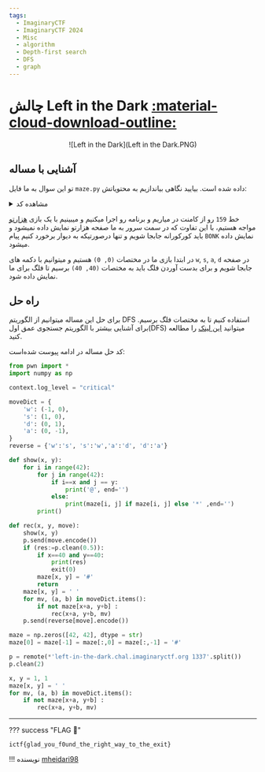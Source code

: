 ```yaml
---
tags:
  - ImaginaryCTF
  - ImaginaryCTF 2024
  - Misc
  - algorithm
  - Depth-first search
  - DFS
  - graph
---
```


# چالش Left in the Dark [:material-cloud-download-outline:](https://github.com/ImaginaryCTF/ImaginaryCTF-2024-Challenges-Public/blob/main/Misc/left_in_the_dark/challenge/maze.py)


<center>
 ![Left in the Dark](Left in the Dark.PNG)
</center>

## آشنایی با مساله

تو این سوال به ما فایل `maze.py` داده شده است. بیایید نگاهی بیاندازیم به محتویاتش:


<details>
<summary>مشاهده کد</summary>

```python title="maze.py" linenums="1"
#!/usr/bin/env python3

from random import choice
from copy import deepcopy
# https://pypi.org/project/console/
from console.utils import wait_key

class Maze:
    def __init__(self, dim, size):
        self.dim = dim
        self.size = size
        self.maze = '#'
        self.loc = tuple([0]*dim)
        for i in range(dim):
            self.maze = [deepcopy(self.maze) for _ in range(size)]
        self.gen()

    def __str__(self):
        if type(self.maze[0]) == str:
            return ''.join(self.maze)+'\n'
        ret = ''
        for i in self.maze:
            temp = deepcopy(self)
            temp.dim -= 1
            temp.maze = i
            ret += str(temp)
        ret += "\n"
        return ret

    @staticmethod
    def fromstr(s):
        dim = 0
        for i in s[-max(len(s), 50):][::-1]:
            if i == '\n':
                dim += 1
            else:
                break
        size = 0
        for i in s[:max(len(s), 50):]:
            if i == '\n':
                break
            size += 1

        ret = Maze(2, 2)
        ret.maze = Maze.fromstrhelp(s, dim, size)
        ret.dim = dim
        ret.size = size
        ret.loc = tuple([0]*dim)
        return ret

    @staticmethod
    def fromstrhelp(s, dim, size):
        s = s.strip()
        if dim == 1:
            return list(s)
        return [Maze.fromstrhelp(i+'\n'*(dim-1), dim-1, size) for i in s.split('\n'*(dim-1))]


    def get(self, *pt):
        ret = self.maze
        for idx in pt:
            ret = ret[idx]
        return ret

    def set(self, *pt, **kwargs):
        temp = self.maze
        for idx in pt[:-1]:
            temp = temp[idx]
        temp[pt[-1]] = kwargs['val']

    def check(self, *pt):
        for i in pt:
            if i >=self.size or i < 0:
                return False
        return True

    def adj(self, *pt):
        ret = set()
        for i in range(len(pt)):
            newpt = [i for i in pt]
            newpt[i] += 1
            if self.check(*newpt):
                ret = ret | {tuple(newpt)}
            newpt[i] -= 2
            if self.check(*newpt):
                ret = ret | {tuple(newpt)}
        return ret

    def neighbors(self, *pt, typ=None):
        ret = set()
        for pt in self.adj(*pt):
            if typ is None or self.get(*pt) in typ:
                ret = ret | {pt}
        return ret

    def gen(self):
        self.set(*self.loc, val=' ')
        walls = self.adj(*self.loc)

        while len(walls) > 0:
            rand = choice(list(walls))
            nbhd = self.neighbors(*rand, typ=' ')
            if len(nbhd) == 1:
                self.set(*rand, val=' ')
                walls = walls | self.neighbors(*rand, typ='#')
            walls = walls - {rand}

        self.set(*([0]*self.dim), val='@')
        for i in self.neighbors(*([0]*self.dim)):
            self.set(*i, val=' ')

        self.set(*([self.size-1]*self.dim), val='F')
        for i in self.neighbors(*([self.size-1]*self.dim)):
            self.set(*i, val=' ')

    def move(self, mv):
        newLoc = (self.loc[0] + mv[0], self.loc[1] + mv[1])
        if (
            newLoc[0] < 0 or newLoc[0] >= self.size or
            newLoc[1] < 0 or newLoc[1] >= self.size or
            self.get(*newLoc) == '#'
        ):
            print("BONK")
            return
        if self.get(*newLoc) == 'F':
            print(open("flag.txt").read())
            wait_key()
            exit(0)
        self.set(*self.loc, val=' ')
        self.set(*newLoc, val='@')
        self.loc = newLoc

def getKey():
    key = wait_key()
    if key == chr(3): # Ctrl-C
        exit(1)
    return key

moveDict = {
    'w': (-1, 0),
    's': (1, 0),
    'd': (0, 1),
    'a': (0, -1),
}

def waitForMove():
    key = None
    while key not in moveDict:
        key = getKey()

    return moveDict[key]
    

def main():
    maze = Maze(2, 40)
    print("Find the flag in this maze. Good luck!")
    print("WASD to move.")
    while True:
        # print(maze)
        move = waitForMove()
        maze.move(move)

if __name__ == '__main__':
    main()
```

</details>

خط `159` رو از کامنت در میاریم و برنامه رو اجرا میکنیم و میبینیم با یک بازی 
[هزارتو](https://fa.wikipedia.org/wiki/%D8%A8%D8%A7%D8%BA_%D9%87%D8%B2%D8%A7%D8%B1%D8%AA%D9%88)
 مواجه هستیم، با این تفاوت که در سمت سرور به ما صفحه هزارتو نمایش داده نمیشود و باید کورکورانه جابجا شویم و تنها درصورتیکه به دیوار برخورد کنیم پیام `BONK` نمایش داده میشود.

در ابتدا بازی ما در مختصات `(0, 0)` هستیم و میتوانیم با دکمه های `w`, `s`, `a`, `d` در صفحه جابجا شویم و برای بدست آوردن فلگ باید به مختصات `(40, 40)` برسیم تا فلگ برای ما نمایش داده شود.


## راه حل

برای حل این مساله میتوانیم از الگوریتم DFS استفاده کنیم تا به مختصات فلگ برسیم. برای آشنایی بیشتر با الگوریتم جستجوی عمق اول(DFS) میتوانید 
[این لینک](https://fa.wikipedia.org/wiki/%D8%A7%D9%84%DA%AF%D9%88%D8%B1%DB%8C%D8%AA%D9%85_%D8%AC%D8%B3%D8%AA%D8%AC%D9%88%DB%8C_%D8%B9%D9%85%D9%82_%D8%A7%D9%88%D9%84)
را مطالعه کنید.

کد حل مساله در ادامه پیوست شده‌است:

```py
from pwn import *
import numpy as np

context.log_level = "critical"

moveDict = {
    'w': (-1, 0),
    's': (1, 0),
    'd': (0, 1),
    'a': (0, -1),
}
reverse = {'w':'s', 's':'w','a':'d', 'd':'a'}

def show(x, y):
    for i in range(42):
        for j in range(42):
            if i==x and j == y:
                print('@', end='')
            else:
                print(maze[i, j] if maze[i, j] else '*' ,end='')
        print()

def rec(x, y, move):
    show(x, y)
    p.send(move.encode())
    if (res:=p.clean(0.5)):
        if x==40 and y==40:
            print(res)
            exit(0)
        maze[x, y] = '#'
        return
    maze[x, y] = ' '
    for mv, (a, b) in moveDict.items():
        if not maze[x+a, y+b] :
            rec(x+a, y+b, mv)
    p.send(reverse[move].encode())

maze = np.zeros([42, 42], dtype = str) 
maze[0] = maze[-1] = maze[:,0] = maze[:,-1] = '#'

p = remote(*'left-in-the-dark.chal.imaginaryctf.org 1337'.split())
p.clean(2)

x, y = 1, 1
maze[x, y] = ' '
for mv, (a, b) in moveDict.items():
    if not maze[x+a, y+b] :
        rec(x+a, y+b, mv)
```


---
??? success "FLAG :triangular_flag_on_post:"
    <div dir="ltr">`ictf{glad_you_f0und_the_right_way_to_the_exit}`</div>


!!! نویسنده
    [mheidari98](https://github.com/mheidari98)


